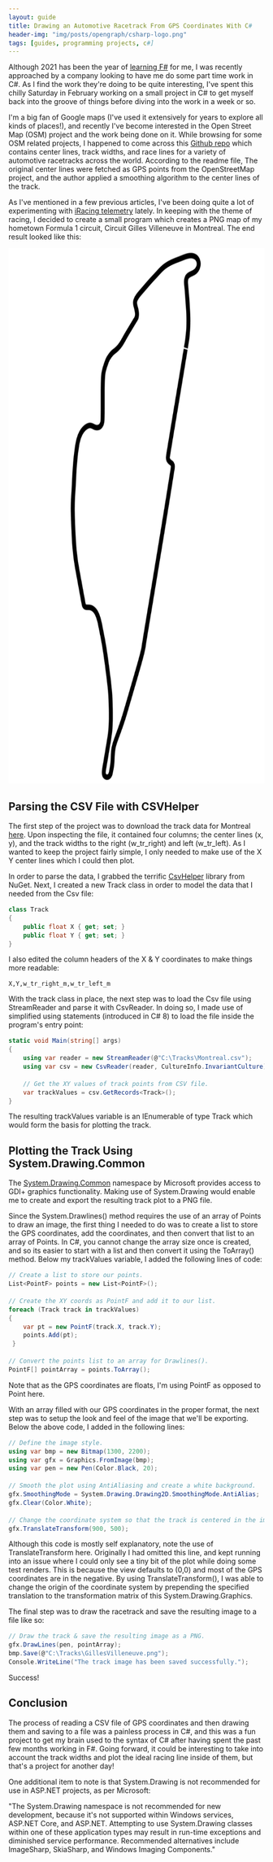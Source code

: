 ```yaml
---
layout: guide
title: Drawing an Automotive Racetrack From GPS Coordinates With C#
header-img: "img/posts/opengraph/csharp-logo.png"
tags: [guides, programming projects, c#] 
---
```


Although 2021 has been the year of [learning F#](/2021-01-04-why-learning-fsharp-2021/) for me, I was recently approached by a company looking to have me do some part time work in C#. As I find the work they're doing to be quite interesting, I've spent this chilly Saturday in February working on a small project in C# to get myself back into the groove of things before diving into the work in a week or so.

I'm a big fan of Google maps (I've used it extensively for years to explore all kinds of places!), and recently I've become interested in the Open Street Map (OSM) project and the work being done on it. While browsing for some OSM related projects, I happened to come across this [Github repo](https://github.com/TUMFTM/racetrack-database) which contains center lines, track widths, and race lines for a variety of automotive racetracks across the world. According to the readme file, The original center lines were fetched as GPS points from the OpenStreetMap project, and the author applied a smoothing algorithm to the center lines of the track.

As I've mentioned in a few previous articles, I've been doing quite a lot of experimenting with [iRacing telemetry](https://markjames.dev/2021-02-09-iracing-telemetry-fsharp/) lately. In keeping with the theme of racing, I decided to create a small program which creates a PNG map of my hometown Formula 1 circuit, Circuit Gilles Villeneuve in Montreal. The end result looked like this:

<img src="/img/posts/gilles-villeneuve-trackmap-crop.png" width="700" height="1053" alt="The Gilles Villeneuve Racetrack created from GPS coordinates">

## Parsing the CSV File with CSVHelper

The first step of the project was to download the track data for Montreal [here](https://github.com/TUMFTM/racetrack-database/blob/master/tracks/Montreal.csv). Upon inspecting the file, it contained four columns; the center lines (x, y), and the track widths to the right (w_tr_right) and left (w_tr_left). As I wanted to keep the project fairly simple, I only needed to make use of the X Y center lines which I could then plot.

In order to parse the data, I grabbed the terrific [CsvHelper](https://joshclose.github.io/CsvHelper/getting-started) library from NuGet. Next, I created a new Track class in order to model the data that I needed from the Csv file:

```csharp
class Track
{
    public float X { get; set; }
    public float Y { get; set; }
}
```
I also edited the column headers of the X & Y coordinates to make things more readable:

```
X,Y,w_tr_right_m,w_tr_left_m
```

With the track class in place, the next step was to load the Csv file using StreamReader and parse it with CsvReader. In doing so, I made use of simplified using statements (introduced in C# 8) to load the file inside the program's entry point:

```csharp
static void Main(string[] args)
{
    using var reader = new StreamReader(@"C:\Tracks\Montreal.csv");
    using var csv = new CsvReader(reader, CultureInfo.InvariantCulture);

    // Get the XY values of track points from CSV file.
    var trackValues = csv.GetRecords<Track>();
}
```
The resulting trackValues variable is an IEnumerable of type Track which would form the basis for plotting the track.

## Plotting the Track Using System.Drawing.Common

The [System.Drawing.Common](https://www.nuget.org/packages/System.Drawing.Common) namespace by Microsoft provides access to GDI+ graphics functionality. Making use of System.Drawing would enable me to create and export the resulting track plot to a PNG file.

Since the System.Drawlines() method requires the use of an array of Points to draw an image, the first thing I needed to do was to create a list to store the GPS coordinates, add the coordinates, and then convert that list to an array of Points. In C#, you cannot change the array size once is created, and so its easier to start with a list and then convert it using the ToArray() method. Below my trackValues variable, I added the following lines of code:

```csharp
// Create a list to store our points.
List<PointF> points = new List<PointF>();

// Create the XY coords as PointF and add it to our list. 
foreach (Track track in trackValues)
{
    var pt = new PointF(track.X, track.Y);
    points.Add(pt);
 }

// Convert the points list to an array for Drawlines(). 
PointF[] pointArray = points.ToArray();
```
Note that as the GPS coordinates are floats, I'm using PointF as opposed to Point here.

With an array filled with our GPS coordinates in the proper format, the next step was to setup the look and feel of the image that we'll be exporting. Below the above code, I added in the following lines:
```csharp
// Define the image style.
using var bmp = new Bitmap(1300, 2200);
using var gfx = Graphics.FromImage(bmp);
using var pen = new Pen(Color.Black, 20);

// Smooth the plot using AntiAliasing and create a white background.
gfx.SmoothingMode = System.Drawing.Drawing2D.SmoothingMode.AntiAlias;
gfx.Clear(Color.White);

// Change the coordinate system so that the track is centered in the image.
gfx.TranslateTransform(900, 500);
```
Although this code is mostly self explanatory, note the use of TranslateTransform here. Originally I had omitted this line, and kept running into an issue where I could only see a tiny bit of the plot while doing some test renders. This is because the view defaults to (0,0) and most of the GPS coordinates are in the negative. By using TranslateTransform(), I was able to change the origin of the coordinate system by prepending the specified translation to the transformation matrix of this System.Drawing.Graphics.

The final step was to draw the racetrack and save the resulting image to a file like so:
```csharp
// Draw the track & save the resulting image as a PNG.
gfx.DrawLines(pen, pointArray);
bmp.Save(@"C:\Tracks\GillesVilleneuve.png");
Console.WriteLine("The track image has been saved successfully.");
```
Success!

## Conclusion 

The process of reading a CSV file of GPS coordinates and then drawing them and saving to a file was a painless process in C#, and this was a fun project to get my brain used to the syntax of C#  after having spent the past few months working in F#. Going forward, it could be interesting to take into account the track widths and plot the ideal racing line inside of them, but that's a project for another day! 

One additional item to note is that System.Drawing is not recommended for use in ASP.NET projects, as per Microsoft:

"The System.Drawing namespace is not recommended for new development, because it's not supported within Windows services, ASP.NET Core, and ASP.NET. Attempting to use System.Drawing classes within one of these application types may result in run-time exceptions and diminished service performance. Recommended alternatives include ImageSharp, SkiaSharp, and Windows Imaging Components."